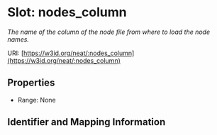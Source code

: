 # Slot: nodes_column
_The name of the column of the node file from where to load the node names._


URI: [https://w3id.org/neat/:nodes_column](https://w3id.org/neat/:nodes_column)



<!-- no inheritance hierarchy -->


## Properties

 * Range: None



## Identifier and Mapping Information





